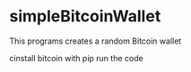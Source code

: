 # simpleBitcoinWallet
This programs creates a random Bitcoin wallet


cinstall bitcoin with pip
run the code
